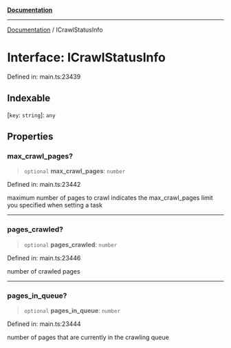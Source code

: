 [**Documentation**](../README.md)

***

[Documentation](../README.md) / ICrawlStatusInfo

# Interface: ICrawlStatusInfo

Defined in: main.ts:23439

## Indexable

\[`key`: `string`\]: `any`

## Properties

### max\_crawl\_pages?

> `optional` **max\_crawl\_pages**: `number`

Defined in: main.ts:23442

maximum number of pages to crawl
indicates the max_crawl_pages limit you specified when setting a task

***

### pages\_crawled?

> `optional` **pages\_crawled**: `number`

Defined in: main.ts:23446

number of crawled pages

***

### pages\_in\_queue?

> `optional` **pages\_in\_queue**: `number`

Defined in: main.ts:23444

number of pages that are currently in the crawling queue
